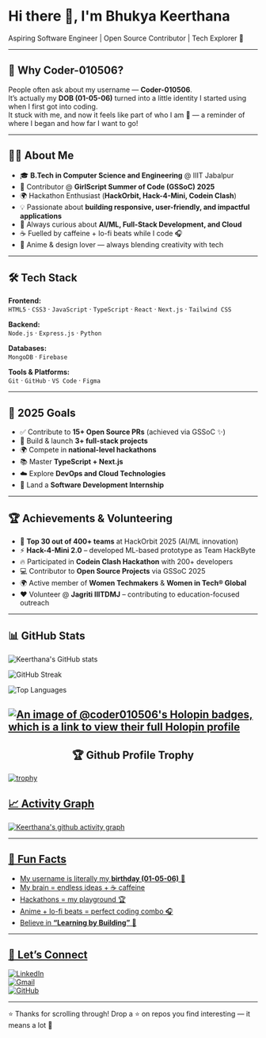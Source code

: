 # Hi there 👋, I'm Bhukya Keerthana  
Aspiring Software Engineer | Open Source Contributor | Tech Explorer 🚀  

---

## 🌸 Why Coder-010506?  
People often ask about my username — **Coder-010506**.  
It’s actually my **DOB (01-05-06)** turned into a little identity I started using when I first got into coding.  
It stuck with me, and now it feels like part of who I am 🖤 — a reminder of where I began and how far I want to go!  

---

## 👩‍💻 About Me  
- 🎓 **B.Tech in Computer Science and Engineering** @ IIIT Jabalpur  
- 🤝 Contributor @ **GirlScript Summer of Code (GSSoC) 2025**  
- 🌍 Hackathon Enthusiast (**HackOrbit, Hack-4-Mini, Codein Clash**)  
- 💡 Passionate about **building responsive, user-friendly, and impactful applications**  
- 🧩 Always curious about **AI/ML, Full-Stack Development, and Cloud**  
- ☕ Fuelled by caffeine + lo-fi beats while I code 🎧  
- 🌸 Anime & design lover — always blending creativity with tech  

---

## 🛠️ Tech Stack  

**Frontend:**  
`HTML5` · `CSS3` · `JavaScript` · `TypeScript` · `React` · `Next.js` · `Tailwind CSS`  

**Backend:**  
`Node.js` · `Express.js` · `Python`  

**Databases:**  
`MongoDB` · `Firebase`  

**Tools & Platforms:**  
`Git` · `GitHub` · `VS Code` · `Figma`  

---

## 🎯 2025 Goals  
- ✅ Contribute to **15+ Open Source PRs** (achieved via GSSoC ✨)  
- 🚀 Build & launch **3+ full-stack projects**  
- 🌍 Compete in **national-level hackathons**  
- 📚 Master **TypeScript + Next.js**  
- ☁️ Explore **DevOps and Cloud Technologies**  
- 💼 Land a **Software Development Internship**  

---

## 🏆 Achievements & Volunteering  
- 🌟 **Top 30 out of 400+ teams** at HackOrbit 2025 (AI/ML innovation)  
- ⚡ **Hack-4-Mini 2.0** – developed ML-based prototype as Team HackByte  
- 🔥 Participated in **Codein Clash Hackathon** with 200+ developers  
- 💻 Contributor to **Open Source Projects** via GSSoC 2025  
- 🌍 Active member of **Women Techmakers** & **Women in Tech® Global**  
- ❤️ Volunteer @ **Jagriti IIITDMJ** – contributing to education-focused outreach  

---

## 📊 GitHub Stats  

![Keerthana's GitHub stats](https://github-readme-stats.vercel.app/api?username=Coder-010506&show_icons=true&theme=radical)  

![GitHub Streak](https://github-readme-streak-stats.herokuapp.com/?user=Coder-010506&theme=radical)  

![Top Languages](https://github-readme-stats.vercel.app/api/top-langs/?username=Coder-010506&layout=compact&theme=radical)  

[![An image of @coder010506's Holopin badges, which is a link to view their full Holopin profile](https://holopin.me/coder010506)](https://holopin.io/@coder010506)
---
<h2 align="center">🏆 Github Profile Trophy</h2>

[![trophy](https://github-profile-trophy.vercel.app/?username=Coder-010506&theme=onedark)](https://github.com/ryo-ma/github-profile-trophy)

<a href="https://github-profile-trophy.vercel.app/?username=Coder-010506&no-bg=true">


## 📈 Activity Graph  
![Keerthana's github activity graph](https://github-readme-activity-graph.vercel.app/graph?username=Coder-010506&theme=radical)  

---

## 🌟 Fun Facts  
- My username is literally my **birthday (01-05-06)** 🎂  
- My brain = endless ideas + ☕ caffeine  
- Hackathons = my playground 🏆  
- Anime + lo-fi beats = perfect coding combo 🎧  
- Believe in **“Learning by Building”** 🚀  

---

## 🤝 Let’s Connect  
[![LinkedIn](https://img.shields.io/badge/LinkedIn-blue?style=for-the-badge&logo=linkedin)](https://www.linkedin.com/in/bhukya-keerthana/)  
[![Gmail](https://img.shields.io/badge/Email-red?style=for-the-badge&logo=gmail&logoColor=white)](mailto:921010keerthana@gmail.com)  
[![GitHub](https://img.shields.io/badge/GitHub-black?style=for-the-badge&logo=github)](https://github.com/Coder-010506)  

---

⭐ Thanks for scrolling through! Drop a ⭐ on repos you find interesting — it means a lot 💜  

